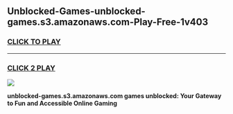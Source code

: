 
## Unblocked-Games-unblocked-games.s3.amazonaws.com-Play-Free-1v403
<h3>
<a href="https://premium76.site?title=unblocked-games.s3.amazonaws.com&ref=10A">CLICK TO PLAY</a></h3>
<hr>

<h3>
<a href="https://premium76.site?title=unblocked-games.s3.amazonaws.com&ref=10A">CLICK 2 PLAY</a>
  
</h3>

<a href="https://premium76.site?title=unblocked-games.s3.amazonaws.com&ref=10A"><img src="https://clearcache.store/games.png"></a>


**unblocked-games.s3.amazonaws.com games unblocked: Your Gateway to Fun and Accessible Online Gaming**
